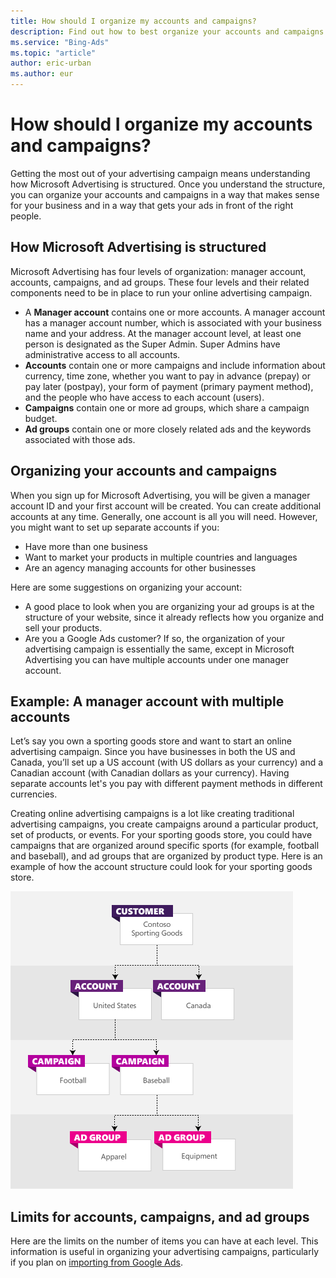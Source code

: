 ```yaml
---
title: How should I organize my accounts and campaigns?
description: Find out how to best organize your accounts and campaigns in Microsoft Advertising to get the most out of your advertising campaign. Learn about account limits, including maximum number of campaigns, ads, targets, and extensions.
ms.service: "Bing-Ads"
ms.topic: "article"
author: eric-urban
ms.author: eur
---
```


# How should I organize my accounts and campaigns?

Getting the most out of your advertising campaign means understanding how Microsoft Advertising is structured. Once you understand the structure, you can organize your accounts and campaigns in a way that makes sense for your business and in a way that gets your ads in front of the right people.

## How Microsoft Advertising is structured

Microsoft Advertising has four levels of organization: manager account, accounts, campaigns, and ad groups. These four levels and their related components need to be in place to run your online advertising campaign.

- A **Manager account** contains one or more accounts. A manager account has a manager account number, which is associated with your business name and your address. At the manager account level, at least one person is designated as the Super Admin. Super Admins have administrative access to all accounts.
- **Accounts** contain one or more campaigns and include information about currency, time zone, whether you want to pay in advance (prepay) or pay later (postpay), your form of payment (primary payment method), and the people who have access to each account (users).
- **Campaigns** contain one or more ad groups, which share a campaign budget.
- **Ad groups** contain one or more closely related ads and the keywords associated with those ads.

## Organizing your accounts and campaigns

When you sign up for Microsoft Advertising, you will be given a manager account ID and your first account will be created. You can create additional accounts at any time. Generally, one account is all you will need. However, you might want to set up separate accounts if you:
- Have more than one business
- Want to market your products in multiple countries and languages
- Are an agency managing accounts for other businesses

Here are some suggestions on organizing your account:

- A good place to look when you are organizing your ad groups is at the structure of your website, since it already reflects how you organize and sell your products.
- Are you a Google Ads customer? If so, the organization of your advertising campaign is essentially the same, except in Microsoft Advertising you can have multiple accounts under one manager account.

## Example: A manager account with multiple accounts
Let’s say you own a sporting goods store and want to start an online advertising campaign. Since you have businesses in both the US and Canada, you’ll set up a US account (with US dollars as your currency) and a Canadian account (with Canadian dollars as your currency). Having separate accounts let's you pay with different payment methods in  different currencies.

Creating online advertising campaigns is a lot like creating traditional advertising campaigns, you create campaigns around a particular product, set of products, or events. For your sporting goods store, you could have campaigns that are organized around specific sports (for example, football and baseball), and ad groups that are organized by product type. Here is an example of how the account structure could look for your sporting goods store.

![Example organization](../images/BA_Conc_AcctExample.png)

## Limits for accounts, campaigns, and ad groups

Here are the limits on the number of items you can have at each level. This information is useful in organizing your advertising campaigns, particularly if you plan on  [importing from Google Ads](./hlp_BA_PROC_ImportCampaign.md).


